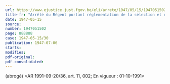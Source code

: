 ```yaml
---
url: https://www.ejustice.just.fgov.be/eli/arrete/1947/05/15/1947051502/justel
title-fr: "Arrêté du Régent portant réglementation de la sélection et de la surveillance médicales des chauffeurs des services publics d'autobus, des services spéciaux d'autobus, des services d'autocars, des taxis ou fiacres automobiles et des autres transports de personnes, par véhicules automobiles visés par l'arrêté-loi du 30 décembre 1946. Voir modification(s)"
date: 1947-05-15
source:
number: 1947051502
page: 888888
case: 1947-05-15/30
publication: 1947-07-06
starts:
modifies:
pdf-original:
pdf-consolidated:
---
```


(abrogé) <AR 1991-09-20/36, art. 11, 002;  En vigueur :  01-10-1991>
